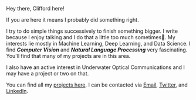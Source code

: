 <!-- ## About me -->
Hey there, Clifford here!

If you are here it means I probably did something right.

I try to do simple things successively to finish something bigger. I write because I enjoy talking and I do that a little too much sometimes😬. My interests lie mostly in Machine Learning, Deep Learning, and Data Science. I find _**Computer Vision**_ and _**Natural Language Processing**_ very fascinating. You'll find that many of my projects are in this area. 

I also have an active interest in Underwater Optical Communications and I may have a project or two on that.

You can find all my [projects here](https://oppongk23.github.io/Projects/). 
I can be contacted via [Email](mailto:coboakyemensah@gmail.com), [Twitter](https://twitter.com/__oppong), and [LinkedIn](https://www.linkedin.com/in/clifford-boakye-mensah-031aa8142/). 

